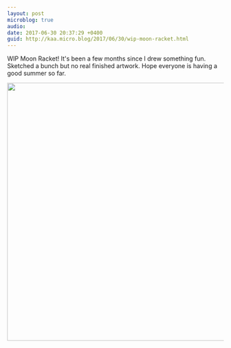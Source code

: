 ```yaml
---
layout: post
microblog: true
audio: 
date: 2017-06-30 20:37:29 +0400
guid: http://kaa.micro.blog/2017/06/30/wip-moon-racket.html
---
```

WIP Moon Racket! It's been a few months since I drew something fun. Sketched a bunch but no real finished artwork. Hope everyone is having a good summer so far.

<img src="https://www.kaa.bz/uploads/2018/6c2d8a3ea4.jpg" width="600" height="600" />
